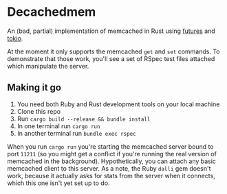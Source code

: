 # Decachedmem

An (bad, partial) implementation of memcached in Rust using
[futures](https://github.com/alexcrichton/futures-rs) and
[tokio](https://github.com/tokio-rs/tokio-core).

At the moment it only supports the memcached `get` and `set` commands. To
demonstrate that those work, you'll see a set of RSpec test files attached which
manipulate the server.

## Making it go

1. You need both Ruby and Rust development tools on your local machine
2. Clone this repo
3. Run `cargo build --release && bundle install`
4. In one terminal run `cargo run`
5. In another terminal run `bundle exec rspec`

When you run `cargo run` you're starting the memcached server bound to port
`11211` (so you might get a conflict if you're running the real version of
memcached in the background). Hypothetically, you can attach any basic memcached
client to this server. As a note, the Ruby `dalli` gem doesn't work, because it
actually asks for stats from the server when it connects, which this one isn't
yet set up to do.
